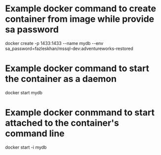 # Example docker command to create container from image while provide sa password

docker create -p 1433:1433 --name mydb --env sa_password=<YOUR SA PASSWORD>fazleskhan/mssql-dev:adventureworks-restored

# Example docker command to start the container as a daemon

docker start mydb

# Example docker conmmand to start attached to the container's command line

docker start -i mydb

